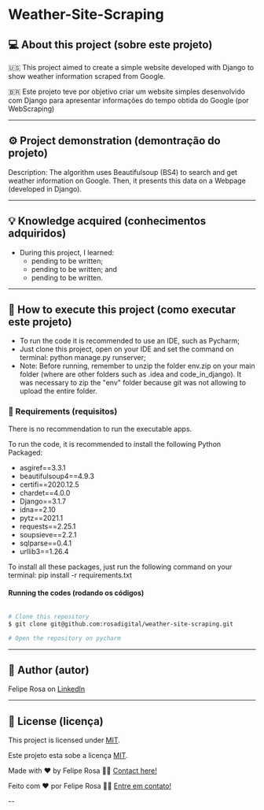# 


# Weather-Site-Scraping
## 💻 About this project (sobre este projeto)
:us: This project aimed to create a simple website developed with Django to show weather information scraped from Google.

:brazil: Este projeto teve por objetivo criar um website simples desenvolvido com Django para apresentar informações do tempo obtida do Google (por WebScraping)

---
## ⚙️ Project demonstration (demontração do projeto)
Description: The algorithm uses Beautifulsoup (BS4) to search and get weather information on Google. Then, it presents this data on a Webpage (developed in Django).

<p align="center"> <src="./assets/weather_app_in_action.gif" width="400px">

---
	
## 💡 Knowledge acquired (conhecimentos adquiridos)

- During this project, I learned:
  - pending to be written;
  - pending to be written; and
  - pending to be written.

---

## 🚀 How to execute this project (como executar este projeto)

  - To run the code it is recommended to use an IDE, such as Pycharm;
  - Just clone this project, open on your IDE and set the command on terminal: python manage.py runserver;
  - Note: Before running, remember to unzip the folder env.zip on your main folder (where are other folders such as .idea and code_in_django). It was necessary to zip the "env" folder because git was not allowing to upload the entire folder.

### 🎲 Requirements (requisitos)

There is no recommendation to run the executable apps.

To run the code, it is recommended to install the following Python Packaged:
- asgiref==3.3.1
- beautifulsoup4==4.9.3
- certifi==2020.12.5
- chardet==4.0.0
- Django==3.1.7
- idna==2.10
- pytz==2021.1
- requests==2.25.1
- soupsieve==2.2.1
- sqlparse==0.4.1
- urllib3==1.26.4

To install all these packages, just run the following command on your terminal: pip install -r requirements.txt

#### Running the codes (rodando os códigos)

```bash

# Clone this repository
$ git clone git@github.com:rosadigital/weather-site-scraping.git

# Open the repository on pycharm

```

---

## 🦸 Author (autor)


Felipe Rosa on [LinkedIn](https://www.linkedin.com/in/felipe-rosa/)

---

## 📝 License (licença)

This project is licensed under [MIT](./LICENSE).

Este projeto esta sobe a licença [MIT](./LICENSE).

Made with ❤️ by Felipe Rosa 👋🏽 [Contact here!](https://www.linkedin.com/in/felipe-rosa/)

Feito com ❤️ por Felipe Rosa 👋🏽 [Entre em contato!](https://www.linkedin.com/in/felipe-rosa/)

--
